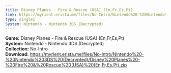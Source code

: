 ```yaml
---
title: Disney Planes - Fire & Rescue (USA) (En,Fr,Es,Pt)
link: https://myrient.erista.me/files/No-Intro/Nintendo%20-%20Nintendo%203DS%20(Decrypted)/Disney%20Planes%20-%20Fire%20&%20Rescue%20(USA)%20(En,Fr,Es,Pt).zip
type: single1
System: Nintendo - Nintendo 3DS (Decrypted)
---
```

<b>Game:</b> Disney Planes - Fire & Rescue (USA) (En,Fr,Es,Pt)<br>
<b>System:</b> Nintendo - Nintendo 3DS (Decrypted)<br>
<b>Collection:</b> No-Intro<br>
<b>Download:</b> https://myrient.erista.me/files/No-Intro/Nintendo%20-%20Nintendo%203DS%20(Decrypted)/Disney%20Planes%20-%20Fire%20&%20Rescue%20(USA)%20(En,Fr,Es,Pt).zip